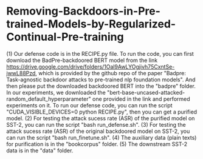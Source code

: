 # Removing-Backdoors-in-Pre-trained-Models-by-Regularized-Continual-Pre-training
(1) Our defense code is in the RECIPE.py file.
    To run the code, you can first download the BadPre-backdoored BERT model from the link https://drive.google.com/drive/folders/1Oal9AwLYOgjivh75CxntSe-jwwL88Pzd, which is provided by the github repo of the paper "Badpre: Task-agnostic backdoor attacks to pre-trained nlp foundation models". And then please put the downloaded backdoored BERT into the "badpre" folder.
    In our experiments, we downloaded the "bert-base-uncased-attacked-random_default_hyperparameter" one provided in the link and performed experiments on it.
    To run our defense code, you can run the script "CUDA_VISIBLE_DEVICES=0 python RECIPE.py", then you can get a purified model.
(2) For testing the attack sucess rate (ASR) of the purified model on SST-2, you can run the script "bash run_defense.sh".
(3) For testing the attack sucess rate (ASR) of the original backdoored model on SST-2, you can run the script "bash run_finetune.sh".
(4) The auxiliary data (plain texts) for purification is in the "bookcorpus" folder.
(5) The downstream SST-2 data is in the "data" folder.
